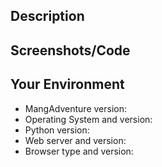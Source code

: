 <!-- Please check https://github.com/mangadventure/MangAdventure/issues/new/choose first. -->
<!-- If your issue doesn't fall into one of those categories, proceed here. -->

## Description
<!-- Provide a detailed description of your issue. -->

## Screenshots/Code
<!-- Include some screenshots or a code sample if relevant. -->

## Your Environment
<!-- Include as many relevant details about your environment as possible. -->
* MangAdventure version:
* Operating System and version:
* Python version:
* Web server and version:
* Browser type and version:

